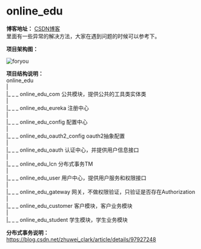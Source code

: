 # online_edu
  
**博客地址：**  [CSDN博客](https://blog.csdn.net/zhuwei_clark/ "大仙的博客")  
里面有一些异常的解决方法，大家在遇到问题的时候可以参考下。
  
**项目架构图：**
   
   
![foryou](微服务架构图.png "架构图")
  
    
**项目结构说明：**  
online_edu  
   |  
   |_ _ _ online_edu_com  公共模块，提供公共的工具类实体类  
   |  
   |_ _ _ online_edu_eureka 注册中心  
   |  
   |_ _ _ online_edu_config  配置中心  
   |  
   |_ _ _ online_edu_oauth2_config oauth2抽象配置  
   |  
   |_ _ _ online_edu_oauth 认证中心，并提供用户信息接口  
   |  
   |_ _ _ online_edu_lcn 分布式事务TM  
   |  
   |_ _ _ online_edu_user 用户中心，提供用户服务和权限接口  
   |  
   |_ _ _ online_edu_gateway 网关，不做权限验证，只验证是否存在Authorization  
   |  
   |_ _ _ online_edu_customer 客户模块，客户业务模块  
   |  
   |_ _ _ online_edu_student 学生模块，学生业务模块  
 
**分布式事务说明：**  
https://blog.csdn.net/zhuwei_clark/article/details/97927248
 
